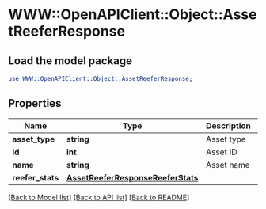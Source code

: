 # WWW::OpenAPIClient::Object::AssetReeferResponse

## Load the model package
```perl
use WWW::OpenAPIClient::Object::AssetReeferResponse;
```

## Properties
Name | Type | Description | Notes
------------ | ------------- | ------------- | -------------
**asset_type** | **string** | Asset type | [optional] 
**id** | **int** | Asset ID | [optional] 
**name** | **string** | Asset name | [optional] 
**reefer_stats** | [**AssetReeferResponseReeferStats**](AssetReeferResponseReeferStats.md) |  | [optional] 

[[Back to Model list]](../README.md#documentation-for-models) [[Back to API list]](../README.md#documentation-for-api-endpoints) [[Back to README]](../README.md)


